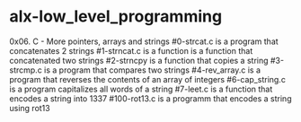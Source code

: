 # alx-low_level_programming
0x06. C - More pointers, arrays and strings
#0-strcat.c is a program that concatenates 2 strings
#1-strncat.c is a function is a function that concatenated two strings
#2-strncpy is a function that copies a string
#3-strcmp.c is a program that compares two strings
#4-rev_array.c is a program that reverses the contents of an array of integers
#6-cap_string.c is a program capitalizes all words of a string
#7-leet.c is a function that encodes a string into 1337
#100-rot13.c is a programm that encodes a string using rot13
